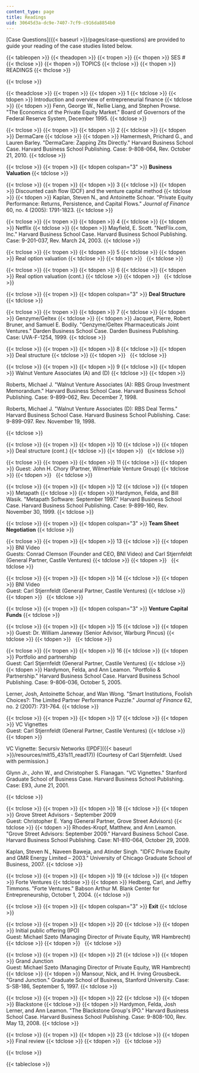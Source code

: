 ```yaml
---
content_type: page
title: Readings
uid: 30645d3a-dc9e-7407-7cf9-c916da8854b0
---
```


[Case Questions]({{< baseurl >}}/pages/case-questions) are provided to guide your reading of the case studies listed below.

{{< tableopen >}}
{{< theadopen >}}
{{< tropen >}}
{{< thopen >}}
SES #
{{< thclose >}}
{{< thopen >}}
TOPICS
{{< thclose >}}
{{< thopen >}}
READINGS
{{< thclose >}}

{{< trclose >}}

{{< theadclose >}}
{{< tropen >}}
{{< tdopen >}}
1
{{< tdclose >}}
{{< tdopen >}}
Introduction and overview of entrepreneurial finance
{{< tdclose >}}
{{< tdopen >}}
Fenn, George W., Nellie Liang, and Stephen Prowse. "The Economics of the Private Equity Market." Board of Governors of the Federal Reserve System, December 1995.
{{< tdclose >}}

{{< trclose >}}
{{< tropen >}}
{{< tdopen >}}
2
{{< tdclose >}}
{{< tdopen >}}
DermaCare
{{< tdclose >}}
{{< tdopen >}}
Hamermesh, Prichard G., and Lauren Barley. "DermaCare: Zapping Zits Directly." Harvard Business School Case. Harvard Business School Publishing. Case: 9-808-064, Rev. October 21, 2010.
{{< tdclose >}}

{{< trclose >}}
{{< tropen >}}
{{< tdopen colspan="3" >}}
**Business Valuation**
{{< tdclose >}}

{{< trclose >}}
{{< tropen >}}
{{< tdopen >}}
3
{{< tdclose >}}
{{< tdopen >}}
Discounted cash flow (DCF) and the venture capital method
{{< tdclose >}}
{{< tdopen >}}
Kaplan, Steven N., and Antoinette Schoar. "Private Equity Performance: Returns, Persistence, and Capital Flows." _Journal of Finance_ 60, no. 4 (2005): 1791-1823.
{{< tdclose >}}

{{< trclose >}}
{{< tropen >}}
{{< tdopen >}}
4
{{< tdclose >}}
{{< tdopen >}}
Netflix
{{< tdclose >}}
{{< tdopen >}}
Mayfield, E. Scott. "NetFlix.com, Inc." Harvard Business School Case. Harvard Business School Publishing. Case: 9-201-037, Rev. March 24, 2003.
{{< tdclose >}}

{{< trclose >}}
{{< tropen >}}
{{< tdopen >}}
5
{{< tdclose >}}
{{< tdopen >}}
Real option valuation
{{< tdclose >}}
{{< tdopen >}}
 
{{< tdclose >}}

{{< trclose >}}
{{< tropen >}}
{{< tdopen >}}
6
{{< tdclose >}}
{{< tdopen >}}
Real option valuation (cont.)
{{< tdclose >}}
{{< tdopen >}}
 
{{< tdclose >}}

{{< trclose >}}
{{< tropen >}}
{{< tdopen colspan="3" >}}
**Deal Structure**
{{< tdclose >}}

{{< trclose >}}
{{< tropen >}}
{{< tdopen >}}
7
{{< tdclose >}}
{{< tdopen >}}
Genzyme/Geltex
{{< tdclose >}}
{{< tdopen >}}
Jacquet, Pierre, Robert Bruner, and Samuel E. Bodily. "Genzyme/Geltex Pharmaceuticals Joint Ventures." Darden Business School Case. Darden Business Publishing. Case: UVA-F-1254, 1999.
{{< tdclose >}}

{{< trclose >}}
{{< tropen >}}
{{< tdopen >}}
8
{{< tdclose >}}
{{< tdopen >}}
Deal structure
{{< tdclose >}}
{{< tdopen >}}
 
{{< tdclose >}}

{{< trclose >}}
{{< tropen >}}
{{< tdopen >}}
9
{{< tdclose >}}
{{< tdopen >}}
Walnut Venture Associates (A) and (D)
{{< tdclose >}}
{{< tdopen >}}


Roberts, Michael J. "Walnut Venture Associates (A): RBS Group Investment Memorandum." Harvard Business School Case. Harvard Business School Publishing. Case: 9-899-062, Rev. December 7, 1998.

Roberts, Michael J. "Walnut Venture Associates (D): RBS Deal Terms." Harvard Business School Case. Harvard Business School Publishing. Case: 9-899-097. Rev. November 19, 1998.


{{< tdclose >}}

{{< trclose >}}
{{< tropen >}}
{{< tdopen >}}
10
{{< tdclose >}}
{{< tdopen >}}
Deal structure (cont.)
{{< tdclose >}}
{{< tdopen >}}
 
{{< tdclose >}}

{{< trclose >}}
{{< tropen >}}
{{< tdopen >}}
11
{{< tdclose >}}
{{< tdopen >}}
Guest: John H. Chory (Partner, WilmerHale Venture Group)
{{< tdclose >}}
{{< tdopen >}}
 
{{< tdclose >}}

{{< trclose >}}
{{< tropen >}}
{{< tdopen >}}
12
{{< tdclose >}}
{{< tdopen >}}
Metapath
{{< tdclose >}}
{{< tdopen >}}
Hardymon, Felda, and Bill Wasik. "Metapath Software: September 1997." Harvard Business School Case. Harvard Business School Publishing. Case: 9-899-160, Rev. November 30, 1999.
{{< tdclose >}}

{{< trclose >}}
{{< tropen >}}
{{< tdopen colspan="3" >}}
**Team Sheet Negotiation**
{{< tdclose >}}

{{< trclose >}}
{{< tropen >}}
{{< tdopen >}}
13
{{< tdclose >}}
{{< tdopen >}}
BNI Video  
Guests: Conrad Clemson (Founder and CEO, BNI Video) and Carl Stjernfeldt (General Partner, Castile Ventures)
{{< tdclose >}}
{{< tdopen >}}
 
{{< tdclose >}}

{{< trclose >}}
{{< tropen >}}
{{< tdopen >}}
14
{{< tdclose >}}
{{< tdopen >}}
BNI Video  
Guest: Carl Stjernfeldt (General Partner, Castile Ventures)
{{< tdclose >}}
{{< tdopen >}}
 
{{< tdclose >}}

{{< trclose >}}
{{< tropen >}}
{{< tdopen colspan="3" >}}
**Venture Capital Funds**
{{< tdclose >}}

{{< trclose >}}
{{< tropen >}}
{{< tdopen >}}
15
{{< tdclose >}}
{{< tdopen >}}
Guest: Dr. William Janeway (Senior Advisor, Warburg Pincus)
{{< tdclose >}}
{{< tdopen >}}
 
{{< tdclose >}}

{{< trclose >}}
{{< tropen >}}
{{< tdopen >}}
16
{{< tdclose >}}
{{< tdopen >}}
Portfolio and partnership  
Guest: Carl Stjernfeldt (General Partner, Castile Ventures)
{{< tdclose >}}
{{< tdopen >}}
Hardymon, Felda, and Ann Leamon. "Portfolio & Partnership." Harvard Business School Case. Harvard Business School Publishing. Case: 9-806-036, October 5, 2005.  
  
Lerner, Josh, Antoinette Schoar, and Wan Wong. "Smart Institutions, Foolish Choices?: The Limited Partner Performance Puzzle." _Journal of Finance_ 62, no. 2 (2007): 731-764.
{{< tdclose >}}

{{< trclose >}}
{{< tropen >}}
{{< tdopen >}}
17
{{< tdclose >}}
{{< tdopen >}}
VC Vignettes  
Guest: Carl Stjernfeldt (General Partner, Castile Ventures)
{{< tdclose >}}
{{< tdopen >}}


VC Vignette: Secursiv Networks ([PDF]({{< baseurl >}}/resources/mit15_431s11_read17)) (Courtesy of Carl Stjernfeldt. Used with permission.)

Glynn Jr., John W., and Christopher S. Flanagan. "VC Vignettes." Stanford Graduate School of Business Case. Harvard Business School Publishing. Case: E93, June 21, 2001.


{{< tdclose >}}

{{< trclose >}}
{{< tropen >}}
{{< tdopen >}}
18
{{< tdclose >}}
{{< tdopen >}}
Grove Street Advisors - September 2009  
Guest: Christopher E. Yang (General Partner, Grove Street Advisors)
{{< tdclose >}}
{{< tdopen >}}
Rhodes-Kropf, Matthew, and Ann Leamon. "Grove Street Advisors: September 2009." Harvard Business School Case. Harvard Business School Publishing. Case: N1-810-064, October 29, 2009.  
  
Kaplan, Steven N., Naveen Baweja, and Atinder Singh. "IDFC Private Equity and GMR Energy Limited – 2003." University of Chicago Graduate School of Business, 2007.
{{< tdclose >}}

{{< trclose >}}
{{< tropen >}}
{{< tdopen >}}
19
{{< tdclose >}}
{{< tdopen >}}
Forte Ventures
{{< tdclose >}}
{{< tdopen >}}
Hedberg, Carl, and Jeffry Timmons. "Forte Ventures." Babson Arthur M. Blank Center for Entrepreneurship, October 1, 2004.
{{< tdclose >}}

{{< trclose >}}
{{< tropen >}}
{{< tdopen colspan="3" >}}
**Exit**
{{< tdclose >}}

{{< trclose >}}
{{< tropen >}}
{{< tdopen >}}
20
{{< tdclose >}}
{{< tdopen >}}
Initial public offering (IPO)  
Guest: Michael Szeto (Managing Director of Private Equity, WR Hambrecht)
{{< tdclose >}}
{{< tdopen >}}
 
{{< tdclose >}}

{{< trclose >}}
{{< tropen >}}
{{< tdopen >}}
21
{{< tdclose >}}
{{< tdopen >}}
Grand Junction  
Guest: Michael Szeto (Managing Director of Private Equity, WR Hambrecht)
{{< tdclose >}}
{{< tdopen >}}
Mansour, Nick, and H. Irving Grousbeck. "Grand Junction." Graduate School of Business, Stanford University. Case: S-SB-186, September 5, 1997.
{{< tdclose >}}

{{< trclose >}}
{{< tropen >}}
{{< tdopen >}}
22
{{< tdclose >}}
{{< tdopen >}}
Blackstone
{{< tdclose >}}
{{< tdopen >}}
Hardymon, Felda, Josh Lerner, and Ann Leamon. "The Blackstone Group's IPO." Harvard Business School Case. Harvard Business School Publishing. Case: 9-808-100, Rev. May 13, 2008.
{{< tdclose >}}

{{< trclose >}}
{{< tropen >}}
{{< tdopen >}}
23
{{< tdclose >}}
{{< tdopen >}}
Final review
{{< tdclose >}}
{{< tdopen >}}
 
{{< tdclose >}}

{{< trclose >}}

{{< tableclose >}}